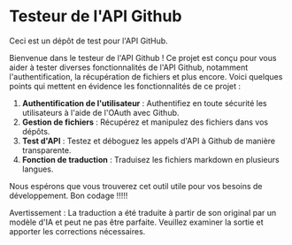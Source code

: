 # Testeur de l'API Github

Ceci est un dépôt de test pour l'API GitHub.

Bienvenue dans le testeur de l'API Github ! Ce projet est conçu pour vous aider à tester diverses fonctionnalités de l'API Github, notamment l'authentification, la récupération de fichiers et plus encore. Voici quelques points qui mettent en évidence les fonctionnalités de ce projet :

1. **Authentification de l'utilisateur** : Authentifiez en toute sécurité les utilisateurs à l'aide de l'OAuth avec Github.
2. **Gestion de fichiers** : Récupérez et manipulez des fichiers dans vos dépôts.
3. **Test d'API** : Testez et déboguez les appels d'API à Github de manière transparente.
4. **Fonction de traduction** : Traduisez les fichiers markdown en plusieurs langues.

Nous espérons que vous trouverez cet outil utile pour vos besoins de développement. Bon codage !!!!!


Avertissement : La traduction a été traduite à partir de son original par un modèle d'IA et peut ne pas être parfaite. Veuillez examiner la sortie et apporter les corrections nécessaires.